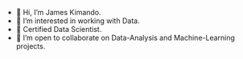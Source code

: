 - 👋 Hi, I’m James Kimando.
- 👀 I’m interested in working with Data.
- 🌱 Certified Data Scientist.
- 💞️ I’m open to collaborate on Data-Analysis and Machine-Learning projects.
  
<!---
- 📫 How to reach me ...
- 😄 Pronouns: He/Him
- ⚡ Fun fact: ...
--->

<!---
kamahTek/kamahTek is a ✨ special ✨ repository because its `README.md` (this file) appears on your GitHub profile.
You can click the Preview link to take a look at your changes.
--->
